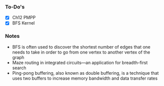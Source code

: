 ### To-Do's
- [x] Ch12 PMPP
- [x] BFS Kernel

### Notes
* BFS is often used to discover the shortest number of edges that one needs to take in order to go from one vertex to another vertex of the graph
* Maze routing in integrated circuits—an application for breadth-first search
* Ping-pong buffering, also known as double buffering, is a technique that uses two buffers to increase memory bandwidth and data transfer rates